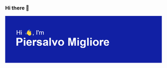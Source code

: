 ### Hi there 👋

[![MasterHead](https://github.com/pmigliore/pmigliore/blob/main/header.png)](https://github.com/pmigliore)

<!--
**pmigliore/pmigliore** is a ✨ _special_ ✨ repository because its `README.md` (this file) appears on your GitHub profile.

Here are some ideas to get you started:

- 🔭 I’m currently working on ...
- 🌱 I’m currently learning ...
- 👯 I’m looking to collaborate on ...
- 🤔 I’m looking for help with ...
- 💬 Ask me about ...
- 📫 How to reach me: ...
- ⚡ Fun fact: ...
-->
